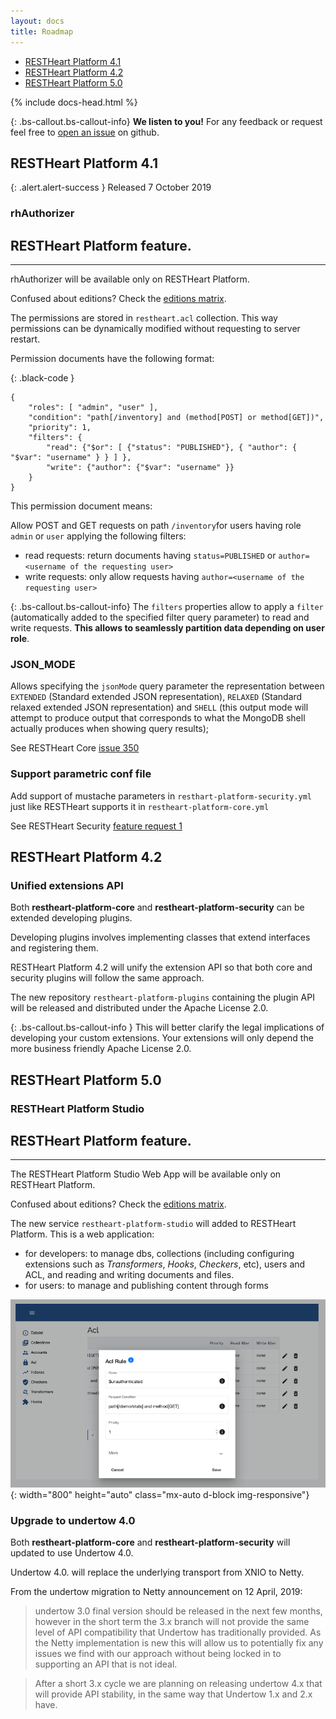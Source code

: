 ```yaml
---
layout: docs
title: Roadmap
---
```


<div markdown="1" class="d-none d-xl-block col-xl-2 order-last bd-toc">

- [RESTHeart Platform 4.1](#restheart-platform-41)
- [RESTHeart Platform 4.2](#restheart-platform-42)
- [RESTHeart Platform 5.0](#restheart-platform-50)

</div>

<div markdown="1" class="col-12 col-md-9 col-xl-8 py-md-3 bd-content">

{% include docs-head.html %} 

{: .bs-callout.bs-callout-info}
**We listen to you!** For any feedback or request feel free to [open an issue](https://github.com/SoftInstigate/restheart/issues/new) on github. 

## RESTHeart Platform 4.1

{: .alert.alert-success }
Released 7 October 2019

### rhAuthorizer 

<div class="alert alert-info" role="alert">
    <h2 class="alert-heading"><strong>RESTHeart Platform</strong> feature.</h2>
    <hr class="my-2">
    <p>rhAuthorizer will be available only on RESTHeart Platform.</p>
    <p class="small">Confused about editions? Check the <a class="alert-link" href="/editions">editions matrix</a>.</p>
</div>

The permissions are stored in `restheart.acl` collection. This way permissions can be dynamically modified without requesting to server restart. 

Permission documents have the following format:

{: .black-code }
```
{
    "roles": [ "admin", "user" ],
    "condition": "path[/inventory] and (method[POST] or method[GET])",
    "priority": 1,
    "filters": {
        "read": {"$or": [ {"status": "PUBLISHED"}, { "author": { "$var": "username" } } ] },
        "write": {"author": {"$var": "username" }}
    }
}
```

This permission document means:

Allow POST and GET requests on path `/inventory`for users having role `admin` or `user` applying the following filters:

- read requests: return documents having `status=PUBLISHED` or `author=<username of the requesting user>`
- write requests: only allow requests having `author=<username of the requesting user>`

{: .bs-callout.bs-callout-info}
The `filters` properties allow to apply a `filter` (automatically added to the specified filter query parameter) to read and write requests. **This allows to seamlessly partition data depending on user role**.

### JSON_MODE 

Allows specifying the `jsonMode` query parameter the representation between `EXTENDED` (Standard extended JSON representation), `RELAXED` (Standard relaxed extended JSON representation) and `SHELL` (this output mode will attempt to produce output that corresponds to what the MongoDB shell actually produces when showing query results);

See RESTHeart Core [issue 350](https://github.com/SoftInstigate/restheart/issues/350)

### Support parametric conf file 

Add support of mustache parameters in `resthart-platform-security.yml` just like RESTHeart supports it in `restheart-platform-core.yml`

See RESTHeart Security [feature request 1](https://github.com/SoftInstigate/restheart-security/issues/1)

## RESTHeart Platform 4.2

### Unified extensions API

Both **restheart-platform-core** and **restheart-platform-security** can be extended developing plugins. 

Developing plugins involves implementing classes that extend interfaces and registering them.

RESTHeart Platform 4.2 will unify the extension API so that both core and security plugins will follow the same approach.

The new repository `restheart-platform-plugins` containing the plugin API will be released and distributed under the Apache License 2.0.

{: .bs-callout.bs-callout-info }
This will better clarify the legal implications of developing your custom extensions. Your extensions will only depend the more business friendly Apache License 2.0.

## RESTHeart Platform 5.0

### RESTHeart Platform Studio

<div class="alert alert-info" role="alert">
    <h2 class="alert-heading"><strong>RESTHeart Platform</strong> feature.</h2>
    <hr class="my-2">
    <p>The RESTHeart Platform Studio Web App will be available only on RESTHeart Platform.</p>
    <p class="small">Confused about editions? Check the <a class="alert-link" href="/editions">editions matrix</a>.</p>
</div>

The new service `restheart-platform-studio` will added to RESTHeart Platform. This is a web application:

- for developers: to manage dbs, collections (including configuring extensions such as *Transformers*, *Hooks*, *Checkers*, etc), users and ACL, and reading and writing documents and files.
- for users: to manage and publishing content through forms

![](/images/restheart-platform-admin-preview.png){:
width="800" height="auto" class="mx-auto d-block img-responsive"}

### Upgrade to undertow 4.0

Both **restheart-platform-core** and **restheart-platform-security**  will updated to use Undertow 4.0.

Undertow 4.0. will replace the underlying transport from XNIO to Netty.

From the undertow migration to Netty announcement on 12 April, 2019: 

> undertow 3.0 final version should be released in the next few months, however in the short term the 3.x branch will not provide the same level of API compatibility that Undertow has traditionally provided. As the Netty implementation is new this will allow us to potentially fix any issues we find with our approach without being locked in to supporting an API that is not ideal. 

> After a short 3.x cycle we are planning on releasing undertow 4.x that will provide API stability, in the same way that Undertow 1.x and 2.x have. 


</div>